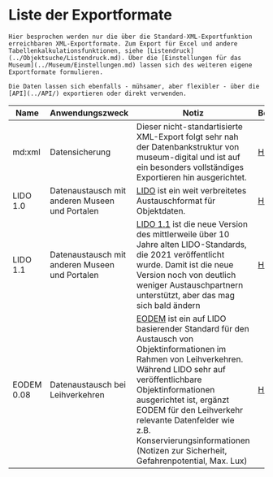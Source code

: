 # Liste der Exportformate

```admonish info
Hier besprochen werden nur die über die Standard-XML-Exportfunktion erreichbaren XML-Exportformate. Zum Export für Excel und andere Tabellenkalkulationsfunktionen, siehe [Listendruck](../Objektsuche/Listendruck.md). Über die [Einstellungen für das Museum](../Museum/Einstellungen.md) lassen sich des weiteren eigene Exportformate formulieren.

Die Daten lassen sich ebenfalls - mühsamer, aber flexibler - über die [API](../API/) exportieren oder direkt verwenden.
```

| Name         | Anwendungszweck                                | Notiz    |  Beispielexport |
|--------------|------------------------------------------------|----------|-----------------|
| md:xml       | Datensicherung                                 | Dieser nicht-standartisierte XML-Export folgt sehr nah der Datenbankstruktur von museum-digital und ist auf ein besonders vollständiges Exportieren hin ausgerichtet. | [Hier](../../assets/samples/Sample-Exports/sample-export-mdxml.xml) |
| LIDO 1.0     | Datenaustausch mit anderen Museen und Portalen | [LIDO](../../misc/Formate/XML/LIDO.md) ist ein weit verbreitetes Austauschformat für Objektdaten. | [Hier](../../assets/samples/Sample-Exports/sample-export-lido-1.0.xml) |
| LIDO 1.1     | Datenaustausch mit anderen Museen und Portalen | [LIDO 1.1](../../misc/Formate/XML/LIDO.md) ist die neue Version des mittlerweile über 10 Jahre alten LIDO-Standards, die 2021 veröffentlicht wurde. Damit ist die neue Version noch von deutlich weniger Austauschpartnern unterstützt, aber das mag sich bald ändern | [Hier](../../assets/samples/Sample-Exports/sample-export-lido-1.1.xml) |
| EODEM 0.08   | Datenaustausch bei Leihverkehren               | [EODEM](../../misc/Formate/XML/EODEM.md) ist ein auf LIDO basierender Standard für den Austausch von Objektinformationen im Rahmen von Leihverkehren. Während LIDO sehr auf veröffentlichbare Objektinformationen ausgerichtet ist, ergänzt EODEM für den Leihverkehr relevante Datenfelder wie z.B. Konservierungsinformationen (Notizen zur Sicherheit, Gefahrenpotential, Max. Lux) | [Hier](../../assets/samples/Sample-Exports/sample-export-eodem.xml) |
